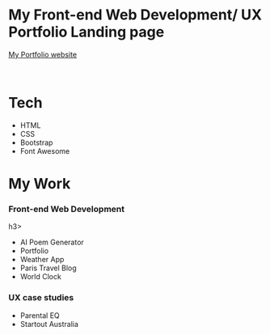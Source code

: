 # My Front-end Web Development/ UX Portfolio Landing page
<a href="https://thaiha-project-directory.netlify.app/">My Portfolio website</a>

<br/>

# Tech
<ul>
  <li>HTML</li>
  <li>CSS</li>
  <li>Bootstrap</li>
  <li>Font Awesome</li>
</ul>

# My Work
<h3>Front-end Web Development</h3>h3>
<ul>
  <li>AI Poem Generator</li>
  <li>Portfolio</li>
  <li>Weather App</li>
  <li>Paris Travel Blog</li>
  <li>World Clock</li>
</ul>

<h3>UX case studies</h3>
<ul>
  <li>Parental EQ</li>
  <li>Startout Australia</li>
</ul>
